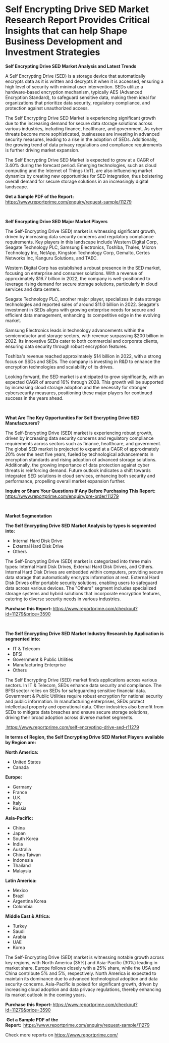 <p><h1>Self Encrypting Drive SED Market Research Report Provides Critical Insights that can help Shape Business Development and Investment Strategies</h1></p><p><strong>Self Encrypting Drive SED Market Analysis and Latest Trends</strong></p>
<p><p>A Self Encrypting Drive (SED) is a storage device that automatically encrypts data as it is written and decrypts it when it is accessed, ensuring a high level of security with minimal user intervention. SEDs utilize a hardware-based encryption mechanism, typically AES (Advanced Encryption Standard), to safeguard sensitive data, making them ideal for organizations that prioritize data security, regulatory compliance, and protection against unauthorized access.</p><p>The Self Encrypting Drive SED Market is experiencing significant growth due to the increasing demand for secure data storage solutions across various industries, including finance, healthcare, and government. As cyber threats become more sophisticated, businesses are investing in advanced security measures, leading to a rise in the adoption of SEDs. Additionally, the growing trend of data privacy regulations and compliance requirements is further driving market expansion. </p><p>The Self Encrypting Drive SED Market is expected to grow at a CAGR of 3.40% during the forecast period. Emerging technologies, such as cloud computing and the Internet of Things (IoT), are also influencing market dynamics by creating new opportunities for SED integration, thus bolstering overall demand for secure storage solutions in an increasingly digital landscape.</p></p>
<p><strong>Get a Sample PDF of the Report:&nbsp;</strong> <a href="https://www.reportprime.com/enquiry/request-sample/11279?utm_campaign=3011&utm_medium=2&utm_source=Github&utm_content=ia&utm_term=20032025&utm_id=self-encrypting-drive-sed">https://www.reportprime.com/enquiry/request-sample/11279</a></p>
<p>&nbsp;</p>
<p><strong>Self Encrypting Drive SED Major Market Players</strong></p>
<p><p>The Self-Encrypting Drive (SED) market is witnessing significant growth, driven by increasing data security concerns and regulatory compliance requirements. Key players in this landscape include Western Digital Corp, Seagate Technology PLC, Samsung Electronics, Toshiba, Thales, Micron Technology Inc, NetApp, Kingston Technology Corp, Gemalto, Certes Networks Inc, Kanguru Solutions, and TAEC.</p><p>Western Digital Corp has established a robust presence in the SED market, focusing on enterprise and consumer solutions. With a revenue of approximately $16.7 billion in 2022, the company is well-positioned to leverage rising demand for secure storage solutions, particularly in cloud services and data centers.</p><p>Seagate Technology PLC, another major player, specializes in data storage technologies and reported sales of around $11.0 billion in 2022. Seagate's investment in SEDs aligns with growing enterprise needs for secure and efficient data management, enhancing its competitive edge in the evolving market.</p><p>Samsung Electronics leads in technology advancements within the semiconductor and storage sectors, with revenue surpassing $200 billion in 2022. Its innovative SEDs cater to both commercial and corporate clients, ensuring data security through robust encryption features.</p><p>Toshiba's revenue reached approximately $14 billion in 2022, with a strong focus on SSDs and SEDs. The company is investing in R&D to enhance the encryption technologies and scalability of its drives.</p><p>Looking forward, the SED market is anticipated to grow significantly, with an expected CAGR of around 16% through 2028. This growth will be supported by increasing cloud storage adoption and the necessity for stronger cybersecurity measures, positioning these major players for continued success in the years ahead.</p></p>
<p>&nbsp;</p>
<p><strong>What Are The Key Opportunities For Self Encrypting Drive SED Manufacturers?</strong></p>
<p><p>The Self-Encrypting Drive (SED) market is experiencing robust growth, driven by increasing data security concerns and regulatory compliance requirements across sectors such as finance, healthcare, and government. The global SED market is projected to expand at a CAGR of approximately 20% over the next five years, fueled by technological advancements in encryption standards and rising adoption of advanced storage solutions. Additionally, the growing importance of data protection against cyber threats is reinforcing demand. Future outlook indicates a shift towards integrated SED solutions in cloud services, enhancing both security and performance, propelling overall market expansion further.</p></p>
<p><strong>Inquire or Share Your Questions If Any Before Purchasing This Report:</strong> <a href="https://www.reportprime.com/enquiry/pre-order/11279?utm_campaign=3011&utm_medium=2&utm_source=Github&utm_content=ia&utm_term=20032025&utm_id=self-encrypting-drive-sed">https://www.reportprime.com/enquiry/pre-order/11279</a></p>
<p>&nbsp;</p>
<p><strong>Market Segmentation</strong></p>
<p><strong>The Self Encrypting Drive SED Market Analysis by types is segmented into:</strong></p>
<p><ul><li>Internal Hard Disk Drive</li><li>External Hard Disk Drive</li><li>Others</li></ul></p>
<p><p>The Self-Encrypting Drive (SED) market is categorized into three main types: Internal Hard Disk Drives, External Hard Disk Drives, and Others. Internal Hard Disk Drives are embedded within computers, providing secure data storage that automatically encrypts information at rest. External Hard Disk Drives offer portable security solutions, enabling users to safeguard data across various devices. The "Others" segment includes specialized storage systems and hybrid solutions that incorporate encryption features, catering to diverse security needs in various industries.</p></p>
<p><strong>Purchase this Report:&nbsp;</strong><a href="https://www.reportprime.com/checkout?id=11279&price=3590&utm_campaign=3011&utm_medium=2&utm_source=Github&utm_content=ia&utm_term=20032025&utm_id=self-encrypting-drive-sed">https://www.reportprime.com/checkout?id=11279&price=3590</a></p>
<p>&nbsp;</p>
<p><strong>The Self Encrypting Drive SED Market Industry Research by Application is segmented into:</strong></p>
<p><ul><li>IT & Telecom</li><li>BFSI</li><li>Government & Public Utilities</li><li>Manufacturing Enterprise</li><li>Others</li></ul></p>
<p><p>The Self Encrypting Drive (SED) market finds applications across various sectors. In IT & Telecom, SEDs enhance data security and compliance. The BFSI sector relies on SEDs for safeguarding sensitive financial data. Government & Public Utilities require robust encryption for national security and public information. In manufacturing enterprises, SEDs protect intellectual property and operational data. Other industries also benefit from SEDs to mitigate data breaches and ensure secure storage solutions, driving their broad adoption across diverse market segments.</p></p>
<p><a href="https://www.reportprime.com/self-encrypting-drive-sed-r11279?utm_campaign=3011&utm_medium=2&utm_source=Github&utm_content=ia&utm_term=20032025&utm_id=self-encrypting-drive-sed">&nbsp;https://www.reportprime.com/self-encrypting-drive-sed-r11279</a></p>
<p><strong>In terms of Region, the Self Encrypting Drive SED Market Players available by Region are:</strong></p>
<p>
    <p> <strong> North America: </strong>
        <ul>
            <li>United States</li>
            <li>Canada</li>
        </ul>
        </p> 
    <p> <strong> Europe: </strong>
        <ul>
            <li>Germany</li>
            <li>France</li>
            <li>U.K.</li>
            <li>Italy</li>
            <li>Russia</li>
        </ul>
        </p> 
    <p> <strong> Asia-Pacific: </strong>
        <ul>
            <li>China</li>
            <li>Japan</li>
            <li>South Korea</li>
            <li>India</li>
            <li>Australia</li>
            <li>China Taiwan</li>
            <li>Indonesia</li>
            <li>Thailand</li>
            <li>Malaysia</li>
        </ul>
        </p> 
    <p> <strong> Latin America: </strong>
        <ul>
            <li>Mexico</li>
            <li>Brazil</li>
            <li>Argentina Korea</li>
            <li>Colombia</li>
        </ul>
        </p> 
    <p> <strong> Middle East & Africa: </strong>
        <ul>
            <li>Turkey</li>
            <li>Saudi</li>
            <li>Arabia</li>
            <li>UAE</li>
            <li>Korea</li>
        </ul>
    </p>
    </p>
<p><p>The Self-Encrypting Drive (SED) market is witnessing notable growth across key regions, with North America (35%) and Asia-Pacific (30%) leading in market share. Europe follows closely with a 25% share, while the USA and China contribute 5% and 5%, respectively. North America is expected to maintain its dominance due to advanced technological adoption and data security concerns. Asia-Pacific is poised for significant growth, driven by increasing cloud adoption and data privacy regulations, thereby enhancing its market outlook in the coming years.</p></p>
<p><strong>Purchase this Report: </strong><a href="https://www.reportprime.com/checkout?id=11279&price=3590&utm_campaign=3011&utm_medium=2&utm_source=Github&utm_content=ia&utm_term=20032025&utm_id=self-encrypting-drive-sed">https://www.reportprime.com/checkout?id=11279&price=3590</a></p>
<p>&nbsp;<strong>Get a Sample PDF of the Report:&nbsp;&nbsp;</strong><a href="https://www.reportprime.com/enquiry/request-sample/11279?utm_campaign=3011&utm_medium=2&utm_source=Github&utm_content=ia&utm_term=20032025&utm_id=self-encrypting-drive-sed">https://www.reportprime.com/enquiry/request-sample/11279</a></p>
<p><strong></strong></p>
<p>Check more reports on <a href="https://www.reportprime.com/?utm_campaign=3011&utm_medium=2&utm_source=Github&utm_content=ia&utm_term=20032025&utm_id=self-encrypting-drive-sed">https://www.reportprime.com/</a></p>